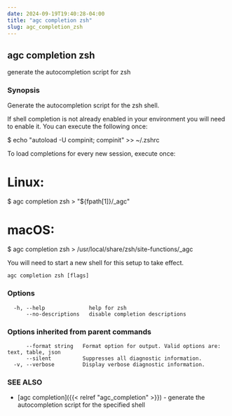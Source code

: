 ```yaml
---
date: 2024-09-19T19:40:28-04:00
title: "agc completion zsh"
slug: agc_completion_zsh
---
```

## agc completion zsh

generate the autocompletion script for zsh

### Synopsis


Generate the autocompletion script for the zsh shell.

If shell completion is not already enabled in your environment you will need
to enable it.  You can execute the following once:

$ echo "autoload -U compinit; compinit" >> ~/.zshrc

To load completions for every new session, execute once:
# Linux:
$ agc completion zsh > "${fpath[1]}/_agc"
# macOS:
$ agc completion zsh > /usr/local/share/zsh/site-functions/_agc

You will need to start a new shell for this setup to take effect.


```
agc completion zsh [flags]
```

### Options

```
  -h, --help              help for zsh
      --no-descriptions   disable completion descriptions
```

### Options inherited from parent commands

```
      --format string   Format option for output. Valid options are: text, table, json
      --silent          Suppresses all diagnostic information.
  -v, --verbose         Display verbose diagnostic information.
```

### SEE ALSO

* [agc completion]({{< relref "agc_completion" >}})	 - generate the autocompletion script for the specified shell

